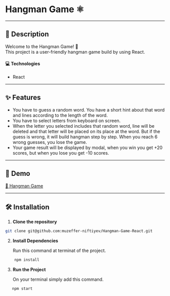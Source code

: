 # Hangman Game ⚛

---

## 📝 Description

Welcome to the Hangman Game! 🤩<br>
This project is a user-friendly hangman game build by using React. 

#### 💻 Technologies

- React

---

## ✨ Features

- You have to guess a random word. You have a short hint about that word and lines according to the length of the word.
- You have to select letters from keyboard on screen.
- When the letter you selected includes that random word, line will be deleted and that letter will be placed on its place at the word. But if the guess is wrong, it will build hangman step by step. When you reach 6 wrong guesses, you lose the game. 
- Your game result will be displayed by modal, when you win you get +20 scores, but when you lose you get -10 scores.

---

## 🚀 Demo

[🔗 Hangman Game](https://hangman-game-react-js.netlify.app)

---

## 🛠 Installation

1. **Clone the repository**

```bash
git clone git@github.com:muzeffer-niftiyev/Hangman-Game-React.git
```

2. **Install Dependencies**
   
   Run this command at terminat of the project.

```bash
    npm install
```

3. **Run the Project**
   
   On your terminal simply add this command.

```bash
   npm start
```
